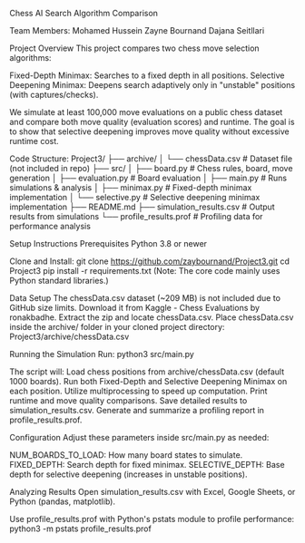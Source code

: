 Chess AI Search Algorithm Comparison

Team Members:
Mohamed Hussein
Zayne Bournand
Dajana Seitllari

Project Overview
This project compares two chess move selection algorithms:

Fixed-Depth Minimax: Searches to a fixed depth in all positions.
Selective Deepening Minimax: Deepens search adaptively only in "unstable" positions (with captures/checks).

We simulate at least 100,000 move evaluations on a public chess dataset and compare both move quality (evaluation scores) and runtime. The goal is to show that selective deepening improves move quality without excessive runtime cost.

Code Structure:
Project3/
├── archive/
│ └── chessData.csv # Dataset file (not included in repo)
├── src/
│ ├── board.py # Chess rules, board, move generation
│ ├── evaluation.py # Board evaluation
│ ├── main.py # Runs simulations & analysis
│ ├── minimax.py # Fixed-depth minimax implementation
│ └── selective.py # Selective deepening minimax implementation
├── README.md
├── simulation_results.csv # Output results from simulations
└── profile_results.prof # Profiling data for performance analysis

Setup Instructions
Prerequisites
Python 3.8 or newer

Clone and Install:
git clone https://github.com/zaybournand/Project3.git
cd Project3
pip install -r requirements.txt
(Note: The core code mainly uses Python standard libraries.)

Data Setup
The chessData.csv dataset (~209 MB) is not included due to GitHub size limits.
Download it from Kaggle - Chess Evaluations by ronakbadhe.
Extract the zip and locate chessData.csv.
Place chessData.csv inside the archive/ folder in your cloned project directory:
Project3/archive/chessData.csv

Running the Simulation
Run:
python3 src/main.py

The script will:
Load chess positions from archive/chessData.csv (default 1000 boards).
Run both Fixed-Depth and Selective Deepening Minimax on each position.
Utilize multiprocessing to speed up computation.
Print runtime and move quality comparisons.
Save detailed results to simulation_results.csv.
Generate and summarize a profiling report in profile_results.prof.

Configuration
Adjust these parameters inside src/main.py as needed:

NUM_BOARDS_TO_LOAD: How many board states to simulate.
FIXED_DEPTH: Search depth for fixed minimax.
SELECTIVE_DEPTH: Base depth for selective deepening (increases in unstable positions).

Analyzing Results
Open simulation_results.csv with Excel, Google Sheets, or Python (pandas, matplotlib).

Use profile_results.prof with Python's pstats module to profile performance:
python3 -m pstats profile_results.prof
